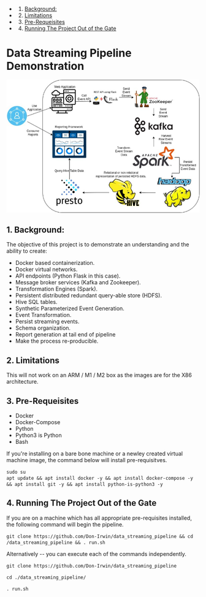 <!-- vscode-markdown-toc -->
* 1. [Background:](#Background:)
* 2. [Limitations](#Limitations)
* 3. [Pre-Requeisites](#Pre-Requeisites)
* 4. [Running The Project Out of the Gate](#RunningTheProjectOutoftheGate)

<!-- vscode-markdown-toc-config
	numbering=true
	autoSave=true
	/vscode-markdown-toc-config -->
<!-- /vscode-markdown-toc -->
# Data Streaming Pipeline Demonstration   

![Image Alt Text](artifacts/images/streaming_visualization.jpg)

##  1. <a name='Background:'></a>Background:

The objective of this project is to demonstrate an understanding and the ability to create:

* Docker based containerization.
* Docker virtual networks.
* API endpoints (Python Flask in this case).
* Message broker services (Kafka and Zookeeper).
* Transformation Engines (Spark).
* Persistent distributed redundant query-able store (HDFS).
* Hive SQL tables.
* Synthetic Parameterized Event Generation.
* Event Transformation.
* Persist streaming events.
* Schema organization.
* Report generation at tail end of pipeline
* Make the process re-producible.


##  2. <a name='Limitations'></a>Limitations

This will not work on an ARM / M1 / M2 box as the images are for the X86 architecture.

##  3. <a name='Pre-Requeisites'></a>Pre-Requeisites

* Docker
* Docker-Compose
* Python
* Python3 is Python
* Bash

If you're installing on a bare bone machine or a newley created virtual machine image, the command below will install pre-requisitves.

```
sudo su
apt update && apt install docker -y && apt install docker-compose -y && apt install git -y && apt install python-is-python3 -y
```

##  4. <a name='RunningTheProjectOutoftheGate'></a>Running The Project Out of the Gate

If you are on a machine which has all appropriate pre-requisites installed, the following command will begin the pipeline.

```
git clone https://github.com/Don-Irwin/data_streaming_pipeline && cd /data_streaming_pipeline && . run.sh
```

Alternatively -- you can execute each of the commands independently.

```
git clone https://github.com/Don-Irwin/data_streaming_pipeline 

```

```
cd ./data_streaming_pipeline/
```

```
. run.sh
```

